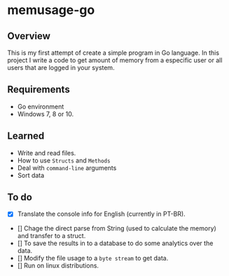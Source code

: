 # memusage-go

## Overview
This is my first attempt of create a simple program in Go language. In this project I write a code to get amount of memory from a especific user or all users that are logged in your system.

## Requirements
- Go environment
- Windows 7, 8 or 10.


## Learned
- Write and read files.
- How to use `Structs` and `Methods`
- Deal with `command-line` arguments
- Sort data

## To do
- [x] Translate the console info for English (currently in PT-BR).
- [] Chage the direct parse from String (used to calculate the memory) and transfer to a struct.
- [] To save the results in to a database to do some analytics over the data.
- [] Modify the file usage to a `byte stream` to get data.
- [] Run on linux distributions.
